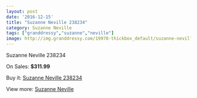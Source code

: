 ```yaml
---
layout: post
date: '2016-12-15'
title: "Suzanne Neville 238234"
category: Suzanne Neville
tags: ["granddressy","suzanne","neville"]
image: http://img.granddressy.com/19978-thickbox_default/suzanne-neville-238234.jpg
---
```

Suzanne Neville 238234

On Sales: **$311.99**
<a href="https://www.granddressy.com/en/suzanne-neville/18959-suzanne-neville-238234.html"><amp-img layout="responsive" width="600" height="600" src="//img.granddressy.com/19978-thickbox_default/suzanne-neville-238234.jpg" alt="Suzanne Neville 238234 0" /></a>

Buy it: [Suzanne Neville 238234](https://www.granddressy.com/en/suzanne-neville/18959-suzanne-neville-238234.html "Suzanne Neville 238234")

View more: [Suzanne Neville](https://www.granddressy.com/en/129-suzanne-neville "Suzanne Neville")